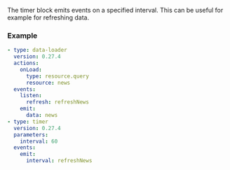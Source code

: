 The timer block emits events on a specified interval. This can be useful for example for refreshing
data.

### Example

```yaml
- type: data-loader
  version: 0.27.4
  actions:
    onLoad:
      type: resource.query
      resource: news
  events:
    listen:
      refresh: refreshNews
    emit:
      data: news
- type: timer
  version: 0.27.4
  parameters:
    interval: 60
  events:
    emit:
      interval: refreshNews
```
